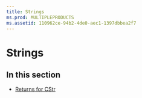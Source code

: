 ```yaml
---
title: Strings
ms.prod: MULTIPLEPRODUCTS
ms.assetid: 110962ce-94b2-4de0-aec1-1397dbbea2f7
---
```



# Strings

## In this section


- [Returns for CStr](returns-for-cstr.md)
    

